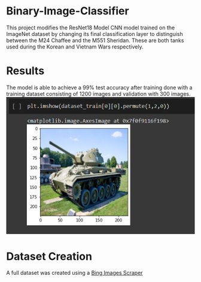 # Binary-Image-Classifier

This project modifies the ResNet18 Model CNN model trained on the ImageNet dataset by changing its final classification layer to distinguish between the M24 Chaffee and the M551 Sheridan. These are both tanks used during the Korean and Vietnam Wars respectively.

# Results
The model is able to achieve a 99% test accuracy after training done with a training dataset consisting of 1200 images and validation with 300 images. 
![Results after Training and Testing Epochs](https://github.com/chrischang5/Binary-Image-Classifier/blob/main/README%20Images/dataset_demonstration.png)

# Dataset Creation

A full dataset was created using a [Bing Images Scraper](https://github.com/gurugaurav/bing_image_downloader) 
